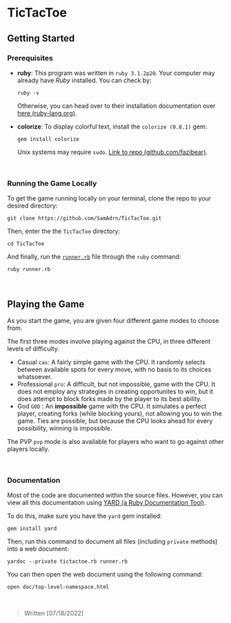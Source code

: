 # TicTacToe
 
## Getting Started

### Prerequisites
* **ruby**: 
  This program was written in `ruby 3.1.2p20`. Your computer may already have *Ruby* installed. You can check by:
  ```
  ruby -v
  ```
  Otherwise, you can head over to their installation documentation over <a href="https://www.ruby-lang.org/en/documentation/installation/"     target="_blank">here (ruby-lang.org)</a>.

* **colorize**: 
  To display colorful text, install the `colorize (0.8.1)` gem:
  ```
  gem install colorize
  ```
  Unix systems may require `sudo`. <a href="https://github.com/fazibear/colorize" target="_blank">Link to repo (github.com/fazibear)</a>.
  
<br>

### Running the Game Locally

To get the game running locally on your terminal, clone the repo to your desired directory:
```
git clone https://github.com/SamAdrn/TicTacToe.git
```
Then, enter the the `TicTacToe` directory:
```
cd TicTacToe
```
And finally, run the [`runner.rb`](runner.rb) file through the `ruby` command:
```
ruby runner.rb
```

<br>

## Playing the Game

As you start the game, you are given four different game modes to choose from.

The first three modes involve playing against the CPU, in three different levels of difficulty.
* Casual `cas`: A fairly simple game with the CPU. It randomly selects between available spots for every move, with no basis to its choices whatsoever.
* Professional `pro`: A difficult, but not impossible, game with the CPU. It does not employ any strategies in creating opportunites to win, but it does
attempt to block forks made by the player to its best ability.
* God `GOD` : An **impossible** game with the CPU. It simulates a perfect player, creating forks (while blocking yours), not allowing you to win the game. Ties are possible, but because the CPU looks ahead for every possibility, winning is impossible.

The PVP `pvp` mode is also available for players who want to go against other players locally.

<br>

### Documentation

Most of the code are documented within the source files. However, you can view all this documentation using [YARD (a Ruby Documentation Tool)](https://yardoc.org/).

To do this, make sure you have the `yard` gem installed:
```
gem install yard
```

Then, run this command to document all files (including `private` methods) into a web document:
```
yardoc --private tictactoe.rb runner.rb
```

You can then open the web document using the following command:
```
open doc/top-level-namespace.html 
```      

<br>

> Written [07/18/2022]
